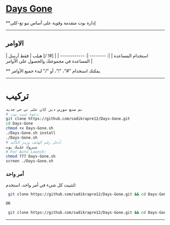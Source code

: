 # [Days Gone](https://telegram.me/Days_Gone_boot)

**إدارة بوت متقدمة وقوية على أساس نيو تغ-كلي


* * *

## الاوامر

| استخدام المساعدة |
|: -------- |: ------------ |
| [#! /] هيلب | فقط أرسل المساعدة في مجموعتك والحصول على الأوامر |

** يمكنك استخدام "#"، "!"، أو "/" لبدء جميع الأوامر

* * *

# تركيب

```sh
تم صنع سورس ديز كان على تي جي جديد
# دعونا تثبيت بوت.
git clone https://github.com/sadikrapre12/Days-Gone.git
cd Days-Gone
chmod +x Days-Gone.sh
./Days-Gone.sh install
./Days-Gone.sh 
# أدخل رقم الهاتف ورمز التأكيد.
مبروك عليك بوت
# For Auto Launch:
chmod 777 Days-Gone.sh
screen ./Days-Gone.sh
```
### أمر واحد
لتثبيت كل شيء في أمر واحد، استخدم:
```sh
 git clone https://github.com/sadikrapre12/Days-Gone.git && cd Days-Gone && chmod +x Days-Gone.sh && ./Days-Gone.sh install && ./Days-Gone.sh

OR

 git clone https://github.com/sadikrapre12/Days-Gone.git && cd Days-Gone && chmod +x Days-Gone.sh && ./Days-Gone.sh install && chmod 777 Days-Gone.sh && screen ./Days-Gone.sh
```

* * *

